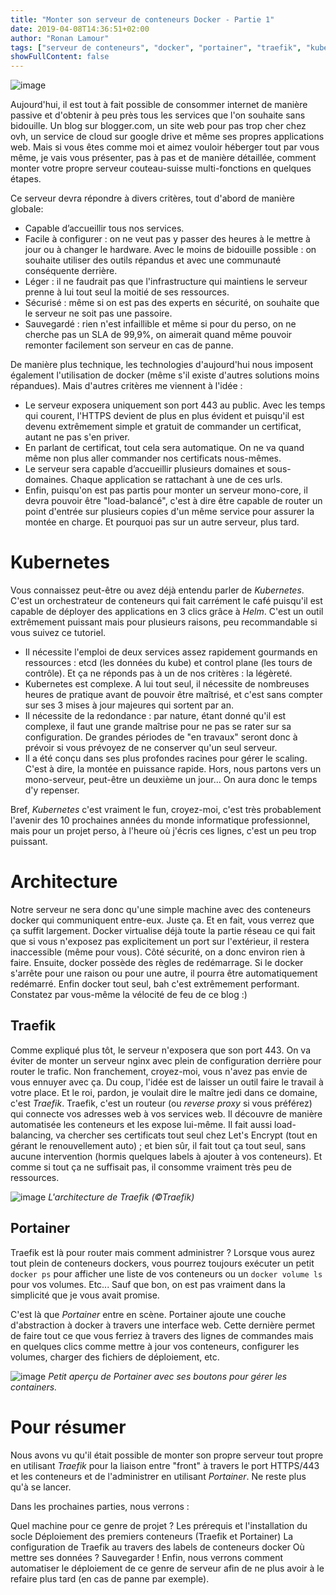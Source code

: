 ```yaml
---
title: "Monter son serveur de conteneurs Docker - Partie 1"
date: 2019-04-08T14:36:51+02:00
author: "Ronan Lamour"
tags: ["serveur de conteneurs", "docker", "portainer", "traefik", "kubernetes", "architecture", "serveur", "sla", "sécurité", "automatisation"]
showFullContent: false
---
```


![image](/img/docker/shipping-containers.png)

Aujourd'hui, il est tout à fait possible de consommer internet de manière passive et d'obtenir à peu près tous les services que l'on souhaite sans bidouille. Un blog sur blogger.com, un site web pour pas trop cher chez ovh, un service de cloud sur google drive et même ses propres applications web. Mais si vous êtes comme moi et aimez vouloir héberger tout par vous même, je vais vous présenter, pas à pas et de manière détaillée, comment monter votre propre serveur couteau-suisse multi-fonctions en quelques étapes.<!--more-->

Ce serveur devra répondre à divers critères, tout d'abord de manière globale:

* Capable d’accueillir tous nos services.
* Facile à configurer : on ne veut pas y passer des heures à le mettre à jour ou à changer le hardware.
Avec le moins de bidouille possible : on souhaite utiliser des outils répandus et avec une communauté conséquente derrière.
* Léger : il ne faudrait pas que l'infrastructure qui maintiens le serveur prenne à lui tout seul la moitié de ses ressources.
* Sécurisé : même si on est pas des experts en sécurité, on souhaite que le serveur ne soit pas une passoire.
* Sauvegardé : rien n'est infaillible et même si pour du perso, on ne cherche pas un SLA de 99,9%, on aimerait quand même pouvoir remonter facilement son serveur en cas de panne.

De manière plus technique, les technologies d'aujourd'hui nous imposent également l'utilisation de docker (même s'il existe d'autres solutions moins répandues). Mais d'autres critères me viennent à l'idée :

* Le serveur exposera uniquement son port 443 au public. Avec les temps qui courent, l'HTTPS devient de plus en plus évident et puisqu'il est devenu extrêmement simple et gratuit de commander un certificat, autant ne pas s'en priver.
* En parlant de certificat, tout cela sera automatique. On ne va quand même non plus aller commander nos certificats nous-mêmes.
* Le serveur sera capable d’accueillir plusieurs domaines et sous-domaines. Chaque application se rattachant à une de ces urls.
* Enfin, puisqu'on est pas partis pour monter un serveur mono-core, il devra pouvoir être "load-balancé", c'est à dire être capable de router un point d'entrée sur plusieurs copies d'un même service pour assurer la montée en charge. Et pourquoi pas sur un autre serveur, plus tard.

# Kubernetes
Vous connaissez peut-être ou avez déjà entendu parler de *Kubernetes*. C'est un orchestrateur de conteneurs qui fait carrément le café puisqu'il est capable de déployer des applications en 3 clics grâce à *Helm*. C'est un outil extrêmement puissant mais pour plusieurs raisons, peu recommandable si vous suivez ce tutoriel.

* Il nécessite l'emploi de deux services assez rapidement gourmands en ressources : etcd (les données du kube) et control plane (les tours de contrôle). Et ça ne réponds pas à un de nos critères : la légèreté.
* Kubernetes est complexe. A lui tout seul, il nécessite de nombreuses heures de pratique avant de pouvoir être maîtrisé, et c'est sans compter sur ses 3 mises à jour majeures qui sortent par an.
* Il nécessite de la redondance : par nature, étant donné qu'il est complexe, il faut une grande maîtrise pour ne pas se rater sur sa configuration. De grandes périodes de "en travaux" seront donc à prévoir si vous prévoyez de ne conserver qu'un seul serveur.
* Il a été conçu dans ses plus profondes racines pour gérer le scaling. C'est à dire, la montée en puissance rapide. Hors, nous partons vers un mono-serveur, peut-être un deuxième un jour... On aura donc le temps d'y repenser.

Bref, *Kubernetes* c'est vraiment le fun, croyez-moi, c'est très probablement l'avenir des 10 prochaines années du monde informatique professionnel, mais pour un projet perso, à l'heure où j'écris ces lignes, c'est un peu trop puissant.

# Architecture
Notre serveur ne sera donc qu'une simple machine avec des conteneurs docker qui communiquent entre-eux. Juste ça. Et en fait, vous verrez que ça suffit largement. Docker virtualise déjà toute la partie réseau ce qui fait que si vous n'exposez pas explicitement un port sur l'extérieur, il restera inaccessible (même pour vous). Côté sécurité, on a donc environ rien à faire. Ensuite, docker possède des règles de redémarrage. Si le docker s'arrête pour une raison ou pour une autre, il pourra être automatiquement redémarré. Enfin docker tout seul, bah c'est extrêmement performant. Constatez par vous-même la vélocité de feu de ce blog :)

## Traefik
Comme expliqué plus tôt, le serveur n'exposera que son port 443. On va éviter de monter un serveur nginx avec plein de configuration derrière pour router le trafic. Non franchement, croyez-moi, vous n'avez pas envie de vous ennuyer avec ça. Du coup, l'idée est de laisser un outil faire le travail à votre place. Et le roi, pardon, je voulait dire le maître jedi dans ce domaine, c'est *Traefik*. Traefik, c'est un routeur (ou *reverse proxy* si vous préférez) qui connecte vos adresses web à vos services web. Il découvre de manière automatisée les conteneurs et les expose lui-même. Il fait aussi load-balancing, va chercher ses certificats tout seul chez Let's Encrypt (tout en gérant le renouvellement auto) ; et bien sûr, il fait tout ça tout seul, sans aucune intervention (hormis quelques labels à ajouter à vos conteneurs). Et comme si tout ça ne suffisait pas, il consomme vraiment très peu de ressources.

![image](/img/docker/traefik-architecture.png)
*L'architecture de Traefik (©Traefik)*

## Portainer
Traefik est là pour router mais comment administrer ? Lorsque vous aurez tout plein de conteneurs dockers, vous pourrez toujours exécuter un petit `docker ps` pour afficher une liste de vos conteneurs ou un `docker volume ls` pour vos volumes. Etc... Sauf que bon, on est pas vraiment dans la simplicité que je vous avait promise.

C'est là que *Portainer* entre en scène. Portainer ajoute une couche d'abstraction à docker à travers une interface web. Cette dernière permet de faire tout ce que vous ferriez à travers des lignes de commandes mais en quelques clics comme mettre à jour vos conteneurs, configurer les volumes, charger des fichiers de déploiement, etc.

![image](/img/docker/portainer.png)
*Petit aperçu de Portainer avec ses boutons pour gérer les containers.*

# Pour résumer
Nous avons vu qu'il était possible de monter son propre serveur tout propre en utilisant *Traefik* pour la liaison entre "front" à travers le port HTTPS/443 et les conteneurs et de l'administrer en utilisant *Portainer*. Ne reste plus qu'à se lancer.

Dans les prochaines parties, nous verrons :

Quel machine pour ce genre de projet ?
Les prérequis et l'installation du socle
Déploiement des premiers conteneurs (Traefik et Portainer)
La configuration de Traefik au travers des labels de conteneurs docker
Où mettre ses données ?
Sauvegarder !
Enfin, nous verrons comment automatiser le déploiement de ce genre de serveur afin de ne plus avoir à le refaire plus tard (en cas de panne par exemple).
